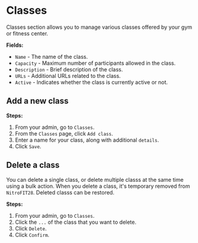 #   Classes
Classes section allows you to manage various classes offered by your gym or fitness center.

**Fields:**
-   `Name` - The name of the class.
-   `Capacity` - Maximum number of participants allowed in the class.
-   `Description` - Brief description of the class.
-   `URLs` - Additional URLs related to the class.
-   `Active` - Indicates whether the class is currently active or not.
  
## Add a new class

**Steps:**

1.  From your admin, go to `Classes`.
2.  From the `Classes` page, click `Add class`.
3.  Enter a name for your class, along with additional `details`.
4.  Click `Save`.

##  Delete a class
You can delete a single class, or delete multiple classs at the same time using a bulk action. When you delete a class, it's temporary removed from `NitroFIT28`. Deleted classs can be restored.

**Steps:**

1.  From your admin, go to `Classes`.
2.  Click the `...` of the class that you want to delete.
3.  Click `Delete`.
4.  Click `Confirm`.
